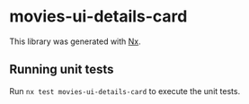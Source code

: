 # movies-ui-details-card

This library was generated with [Nx](https://nx.dev).

## Running unit tests

Run `nx test movies-ui-details-card` to execute the unit tests.

